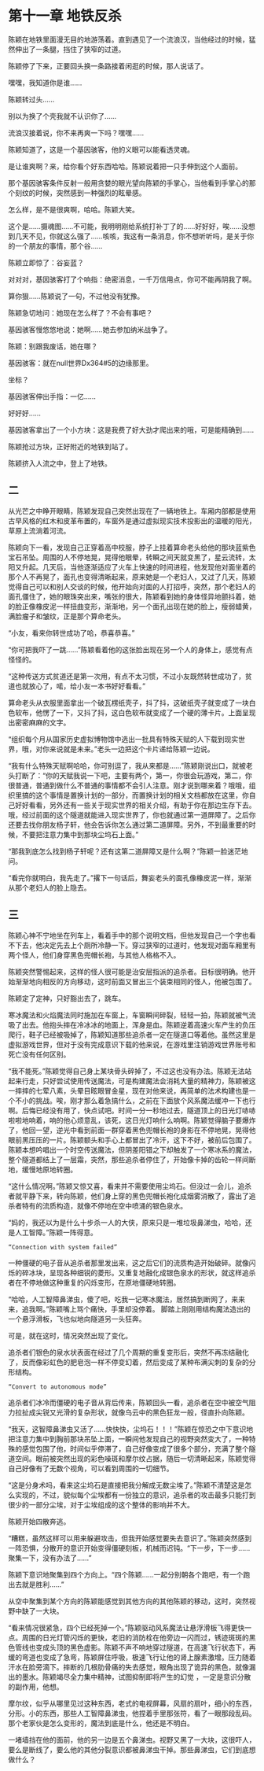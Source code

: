 # 第十一章 地铁反杀

陈颖在地铁里面漫无目的地游荡着。直到遇见了一个流浪汉，当他经过的时候，猛然伸出了一条腿，挡住了狭窄的过道。

陈颖停了下来，正要回头换一条路接着闲逛的时候，那人说话了。

嘿嘿，我知道你是谁……

陈颖转过头……

别以为换了个壳我就不认识你了……

流浪汉接着说，你不来再爽一下吗？嘿嘿……

陈颖知道了，这是一个基因骇客，他的义眼可以能看透灵魂。

是让谁爽啊？来，给你看个好东西哈哈。陈颖说着把一只手伸到这个人面前。

那个基因骇客条件反射一般用贪婪的眼光望向陈颖的手掌心，当他看到手掌心的那个刻纹的时候，突然感到一种强烈的眩晕感。

怎么样，是不是很爽啊，哈哈。陈颖大笑。

这个是……摄魂图……不可能，我明明刚给系统打补丁了的……好好好，唉……没想到几天不见，你就这么强了……咳咳，我这有一条消息，你不想听听吗，是关于你的一个朋友的事情，那个谷……

陈颖立即惊了：谷妄蓝？

对对对，基因骇客打了个响指：绝密消息，一千万信用点，你可不能再阴我了啊。

算你狠……陈颖说了一句，不过他没有犹豫。

陈颖急切地问：她现在怎么样了？不会有事吧？

基因骇客慢悠悠地说：她啊……她去参加纳米战争了。

陈颖：别跟我废话，她在哪？

基因骇客：就在null世界Dx364\#5的边缘那里。

坐标？

基因骇客伸出手指：一亿……

好好好……

基因骇客拿出了一个小方块：这是我费了好大劲才爬出来的哦，可是能精确到……

陈颖抢过方块，正好附近的地铁到站了。

陈颖挤入人流之中，登上了地铁。

## 二

从光芒之中睁开眼睛，陈颖发现自己突然出现在了一辆地铁上。车厢内部都是使用古早风格的红木和皮革布置的，车窗外是通过虚拟现实技术投影出的温暖的阳光，草原上流淌着河流。

陈颖向下一看，发现自己正穿着高中校服，脖子上挂着算命老头给他的那块蓝紫色宝石吊坠。周围的人不停地晃，晃得他眼晕，转瞬之间天就变黑了，星云流转，太阳又升起。几天后，当他逐渐适应了火车上快速的时间进程，他发现他对面坐着的那个人不再晃了，面孔也变得清晰起来，原来她是一个老妇人，又过了几天，陈颖觉得自己可以和别人交谈的时候，他开始向对面的人打招呼，突然，那个老妇人的面孔僵住了，她的眼珠突出来，嘴张的很大，陈颖看到她的身体怪异地颤抖着，她的脸正像橡皮泥一样扭曲变形，渐渐地，另一个面孔出现在她的脸上，瘦弱蜡黄，满脸瘤子和皱纹，正是那个算命老头。

“小友，看来你转世成功了哈，恭喜恭喜。”

“你可把我吓了一跳……”陈颖看着他的这张脸出现在另一个人的身体上，感觉有点怪怪的。

“这种传送方式贫道还是第一次用，有点不太习惯，不过小友既然转世成功了，贫道也就放心了，喏，给小友一本书好好看看。”

算命老头从衣服里面拿出一个破瓦楞纸壳子，抖了抖，这破纸壳子就变成了一块白色软布，他愣了一下，又抖了抖，这白色软布就变成了一个硬的薄卡片。上面呈现出密密麻麻的文字。

“组织每个月从国家历史虚拟博物馆中选出一批具有特殊天赋的人下载到现实世界，哦，对你来说就是未来。”老头一边把这个卡片递给陈颖一边说。

“我有什么特殊天赋啊哈哈，你可别逗了，我从来都是……”陈颖刚说出口，就被老头打断了：“你的天赋我说一下吧，主要有两个，第一，你很会玩游戏，第二，你很普通，普通到做什么不普通的事情都不会引人注意。刚才说到哪来着？哦哦，组织里搞的这个事情是置换计划的一部分，而置换计划的相关文档都放在这里，你自己好好看看，另外还有一些关于现实世界的相关介绍，有助于你在那边生存下去。哦，经过前面的这个隧道就能进入现实世界了，你也就通过第一道屏障了。之后你还要去找你朋友杨子轩，他会告诉你怎么通过第二道屏障。另外，不到最重要的时候，不要把注意力集中到那块尘坞石上面。”

“那我到底怎么找到杨子轩呢？还有这第二道屏障又是什么啊？”陈颖一脸迷茫地问。

“看完你就明白，我先走了。”撂下一句话后，舞妄老头的面孔像橡皮泥一样，渐渐从那个老妇人的脸上隐去。

## 三

陈颖心神不宁地坐在列车上，看着手中的那个说明文档，但他发现自己一个字也看不下去，他决定先去上个厕所冷静一下。穿过狭窄的过道时，他发现对面车厢里有两个怪人，他们身穿黑色兜帽长袍，与其他人格格不入。

陈颖突然警惕起来，这样的怪人很可能是治安层指派的追杀者。目标很明确。他开始渐渐地向相反的方向移动，这时前面又冒出三个装束相同的怪人，他被包围了。

陈颖定了定神，只好豁出去了，跳车。

寒冰魔法和火焰魔法同时施加在车窗上，车窗瞬间碎裂，轻轻一拍，陈颖就被气流吸了出去。他抱头摔在冷冰冰的地面上，浑身是血。陈颖逆着高速火车产生的负压爬行，鞋子已经被吸掉了，陈颖知道那些追杀者一定在隧道口等着他。虽然这里是虚拟游戏世界，但对于没有完成意识下载的他来说，在游戏里注销游戏世界账号和死亡没有任何区别。

“我不能死。”陈颖觉得自己身上某块骨头碎掉了，不过这也没有办法。陈颖无法站起来行走，只好尝试使用传送魔法，可是构建魔法会消耗大量的精神力，陈颖被这一摔摔的七荤八素，头晕目眩眼冒金星，现在对他来说，再简单的法术构建也是一个不小的挑战。唉，刚才那么着急搞什么，之前在下面放个风系魔法缓冲一下也行啊。后悔已经没有用了，快点试吧。时间一分一秒地过去，隧道顶上的日光灯哧哧啦啦地响着，响的他心烦意乱，该死，这日光灯响什么响啊。陈颖觉得脑子要爆炸了，他回一望，逆光中看到前面一群穿着黑色兜帽长袍的身影在不停地晃，晃得他眼前黑压压的一片。陈颖额头和手心上都冒出了冷汗，这下不好，被前后包围了。陈颖本想吟唱出一个时空传送魔法，但阴差阳错之下却触发了一个寒冰系的魔法，整个隧道都结上了一层霜，突然，那些追杀者停住了，开始像卡掉的齿轮一样间断地，缓慢地原地转圈。

“这什么情况啊。”陈颖又惊又喜，看来并不需要使用尘坞石。但没过一会儿，追杀者就平静下来，转向陈颖，他们身上穿的黑色兜帽长袍化成烟雾消散了，露出了追杀者特有的流质构造，就像不停地在空中喷涌的银色泉水。

“妈的，我还以为是什么十步杀一人的大侠，原来只是一堆垃圾鼻涕虫，哈哈，还是人工智障。”陈颖一阵得意。

`“Connection with system failed”`

一种僵硬的电子音从追杀者那里发出来，这之后它们的流质构造开始破碎。就像闪烁的碎冰块，呈现各种细锐的菱形。又重复地融化成银色泉水的形状，就这样追杀者在不停地做这种重复的闪烁变形，在原地僵硬地转圈。

“哈哈，人工智障鼻涕虫，傻了吧，吃我一记寒冰魔法，居然搞到断网了，来来来，追我啊。”陈颖嘴上骂个痛快，手里却没停着。 脚踏上刚刚用结构魔法造出的一个悬浮滑板，飞也似地向隧道另一头狂奔。

可是，就在这时，情况突然出现了变化。

追杀者们银色的泉水状表面在经过了几个周期的重复变形后，突然不再冻结融化了，反而像彩虹色的肥皂泡一样不停变幻着，然后变成了某种布满尖刺的复杂的分形结构。

`“Convert to autonomous mode”`

追杀者们冰冷而僵硬的电子音从背后传来，陈颖回头一看，追杀者在空中被空气阻力拉扯成尖锐又光滑的复杂形状，就像乌云中的黑色狂龙一般，径直扑向陈颖。

“我天，这智障鼻涕虫又活了……快快快，尘坞石！！！”陈颖在惊恐之中下意识地把注意力集中到胸前那块吊坠上面，一瞬间他发现自己的视野突然变大了，一种特殊的感觉包围了他，时间似乎停滞了，自己好像变成了很多个部分，充满了整个隧道空间。眼前被突然出现的彩色噪斑和摩尔纹占据，随后一切清晰起来，陈颖觉得自己好像有了无数个视角，可以看到周围的一切细节。

“这是分身术吗，看来这尘坞石是直接把我分解成无数尘埃了。”陈颖不清楚这是怎么实现的，不过，貌似每个尘埃都有一份独立的意识，追杀者的攻击最多只能打到很少的一部分尘埃，对于尘埃组成的这个整体的影响并不大。

陈颖开始四散奔逃。

“糟糕，虽然这样可以用来躲避攻击，但我开始感觉要失去意识了。”陈颖突然感到一阵恐惧，分散开的意识开始变得僵硬刻板，机械而迟钝。“下一步，下一步……聚集一下，没有办法了……”

陈颖下意识地聚集到四个方向上。“四个陈颖……一起分别朝各个跑吧，有一个跑出去就是胜利……”

从空中聚集到某个方向的陈颖能感觉到其他方向的其他陈颖的移动，这时，突然视野中缺了一大块。

“看来情况很紧急，四个已经死掉一个。”陈颖驱动风系魔法让悬浮滑板飞得更快一点。周围的日光灯管闪烁的更快，老旧的消防栓在他旁边一闪而过，锈迹斑斑的黑色管线也变成头顶的黑色虚影。陈颖不声不响地穿过隧道，在高速飞行状态下，再缓的弯道也变成了急弯，陈颖屏住呼吸，极速飞行让他的肾上腺素激增。压力随着汗水在脸旁滴下。摔断的几根肋骨痛的失去感觉，眼角出现了诡异的黑色，就像漏出的墨水。陈颖竭尽全力集中精神，试图抑制即将产生的幻觉 ，一定是意识分散的副作用，他想。

摩尔纹，似乎从哪里见过这种东西，老式的电视屏幕，风扇的扇叶，细小的东西，分形。小的东西，那些人工智障鼻涕虫，他捏着手里那张符，看了一眼那段乱码。那个老家伙是怎么变形的，魔法到底是什么，他还是不明白。

一堵墙挡在他的面前，他的另一边是五个鼻涕虫。视野又黑了一大块，这很吓人，要么是断线了，要么他的其他分裂意识都被鼻涕虫干掉。那些鼻涕虫，它们到底想做什么？

